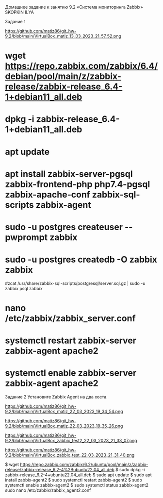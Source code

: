 Домашнее задание к занятию 9.2 «Система мониторинга Zabbix»  SKOPKIN ILYA


Задание 1

https://github.com/matiz86/git_hw-9.2/blob/main/VirtualBox_matiz_13_03_2023_21_57_52.png

# wget https://repo.zabbix.com/zabbix/6.4/debian/pool/main/z/zabbix-release/zabbix-release_6.4-1+debian11_all.deb
# dpkg -i zabbix-release_6.4-1+debian11_all.deb
# apt update
# apt install zabbix-server-pgsql zabbix-frontend-php php7.4-pgsql zabbix-apache-conf zabbix-sql-scripts zabbix-agent
# sudo -u postgres createuser --pwprompt zabbix
# sudo -u postgres createdb -O zabbix zabbix
#zcat /usr/share/zabbix-sql-scripts/postgresql/server.sql.gz | sudo -u zabbix psql zabbix
# nano  /etc/zabbix/zabbix_server.conf
# systemctl restart zabbix-server zabbix-agent apache2
# systemctl enable zabbix-server zabbix-agent apache2

Задание 2
Установите Zabbix Agent на два хоста.

https://github.com/matiz86/git_hw-9.2/blob/main/VirtualBox_matiz_22_03_2023_19_34_54.png

https://github.com/matiz86/git_hw-9.2/blob/main/VirtualBox_matiz_22_03_2023_19_35_26.png

https://github.com/matiz86/git_hw-9.2/blob/main/VirtualBox_zabbix_test2_22_03_2023_21_33_07.png

https://github.com/matiz86/git_hw-9.2/blob/main/VirtualBox_zabbix_test_22_03_2023_21_31_40.png



$ wget https://repo.zabbix.com/zabbix/6.2/ubuntu/pool/main/z/zabbix-release/zabbix-release_6.2-4%2Bubuntu22.04_all.deb
$ sudo dpkg -i zabbix-release_6.2-4+ubuntu22.04_all.deb
$ sudo apt update
$ sudo apt install zabbix-agent2
$ sudo systemctl restart zabbix-agent2
$ sudo systemctl enable zabbix-agent2
$ sudo systemctl status zabbix-agent2
sudo nano /etc/zabbix/zabbix_agent2.conf
